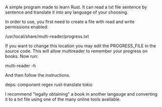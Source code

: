 A simple program made to learn Rust.
It can read a txt file sentence by sentence and translate it into any language of your choosing.

In order to use, you first need to create a file with read and write permissions enabled:

/usr/local/share/multi-reader/progress.txt

If you want to change this location you may edit the PROGRESS_FILE in the source code.
This will allow multireader to remember your progress on books.
Now run:

multi-reader -h

And then follow the instructions.

deps:
component
regex
rust-translate
tokio

I recommend "legally obtaining" a book in another langauge and converting it to a txt file using one of the many online tools available.
